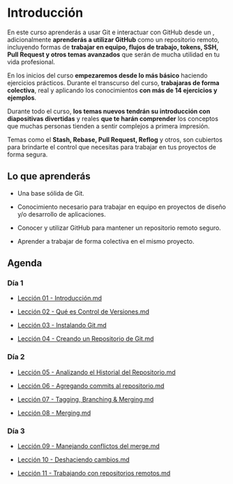 # Introducción

En este curso aprenderás a usar Git e interactuar con GitHub desde un , adicionalmente **aprenderás a utilizar GitHub** como un repositorio remoto, incluyendo formas de **trabajar en equipo, flujos de trabajo, tokens, SSH, Pull Request y otros temas avanzados** que serán de mucha utilidad en tu vida profesional.

En los inicios del curso **empezaremos desde lo más básico** haciendo ejercicios prácticos. Durante el transcurso del curso, **trabajaras de forma colectiva**, real y aplicando los conocimientos **con más de 14 ejercicios y ejemplos**.

Durante todo el curso, **los temas nuevos tendrán su introducción con diapositivas divertidas** y reales **que te harán comprender** los conceptos que muchas personas tienden a sentir complejos a primera impresión.

Temas como el **Stash, Rebase, Pull Request, Reflog** y otros, son cubiertos para brindarte el control que necesitas para trabajar en tus proyectos de forma segura.

## Lo que aprenderás

 - Una base sólida de Git.

 - Conocimiento necesario para trabajar en equipo en proyectos de diseño y/o desarrollo de aplicaciones.

 - Conocer y utilizar GitHub para mantener un repositorio remoto seguro. 
-   Aprender a trabajar de forma colectiva en el mismo proyecto.


## Agenda

### Día 1

 - [Lección 01 - Introducción.md](Lecci%C3%B3n%2001%20-%20Introducci%C3%B3n.md)

 - [Lección 02 - Qué es Control de Versiones.md](Lecci%C3%B3n%2002%20-%20Qu%C3%A9%20es%20Control%20de%20Versiones.md)

 - [Lección 03 - Instalando Git.md](Lecci%C3%B3n%2003%20-%20Instalando%20Git.md)

 - [Lección 04 - Creando un Repositorio de Git.md](Lecci%C3%B3n%2004%20-%20Creando%20un%20Repositorio%20de%20Git.md)

### Día 2

 - [Lección 05 - Analizando el Historial del Repositorio.md](Lecci%C3%B3n%2005%20-%20Analizando%20el%20Historial%20del%20Repositorio.md)

 - [Lección 06 - Agregando commits al repositorio.md](Lecci%C3%B3n%2006%20-%20Agregando%20commits%20al%20repositorio.md)

 - [Lección 07 - Tagging, Branching & Merging.md](Lecci%C3%B3n%2007%20-%20Tagging%2C%20Branching%20%26%20Merging.md)

 - [Lección 08 - Merging.md](Lecci%C3%B3n%2008%20-%20Merging.md)

### Día 3

 - [Lección 09 - Manejando conflictos del merge.md](Lecci%C3%B3n%2009%20-%20Manejando%20conflictos%20del%20merge.md)

 - [Lección 10 - Deshaciendo cambios.md](Lecci%C3%B3n%2010%20-%20Deshaciendo%20cambios.md)

 - [Lección 11 - Trabajando con repositorios remotos.md](Lecci%C3%B3n%2011%20-%20Trabajando%20con%20repositorios%20remotos.md)
<!--stackedit_data:
eyJoaXN0b3J5IjpbOTE0ODg2ODk0LDE0MTMwODc0MTEsMTk3OD
I5MjMxOV19
-->